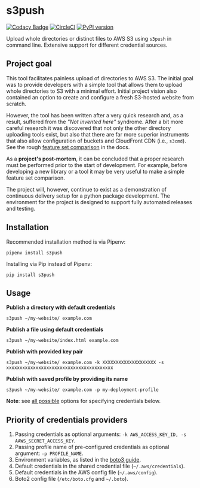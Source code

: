 # s3push

[![Codacy Badge](https://api.codacy.com/project/badge/Grade/91264fd782414d7c8c40d7e2dbc4254a)](https://www.codacy.com/app/vagiz.d/s3push?utm_source=github.com&amp;utm_medium=referral&amp;utm_content=vduseev/s3push&amp;utm_campaign=Badge_Grade)
[![CircleCI](https://circleci.com/gh/vduseev/s3push/tree/master.svg?style=shield)](https://circleci.com/gh/vduseev/s3push/tree/master)
[![PyPI version](https://badge.fury.io/py/s3push.svg)](https://badge.fury.io/py/s3push)

Upload whole directories or distinct files to AWS S3 using `s3push` in command line. Extensive support for different credential sources.

## Project goal

This tool facilitates painless upload of directories to AWS S3. The initial goal was to provide developers with a simple tool that allows them to upload whole directories to S3 with a minimal effort. Initial project vision also contained an option to create and configure a fresh S3-hosted website from scratch.

However, the tool has been written after a very quick research and, as a result, suffered from the *"Not invented here"* syndrome. After a bit more careful research it was discovered that not only the other directory uploading tools exist, but also that there are far more superior instruments that also allow configuration of buckets and CloudFront CDN (i.e., `s3cmd`). See the rough [feature set comparison](docs/feature_set_comparison.pdf) in the docs.

As a **project's post-mortem**, it can be concluded that a proper research must be performed prior to the start of development. For example, before developing a new library or a tool it may be very useful to make a simple feature set comparison.

The project will, however, continue to exist as a demonstration of continuous delivery setup for a python package development. The environment for the project is designed to support fully automated releases and testing. 

## Installation

Recommended installation method is via Pipenv:
```console
pipenv install s3push
```

Installing via Pip instead of Pipenv:
```console
pip install s3push
```

## Usage

**Publish a directory with default credentials**
```console
s3push ~/my-website/ example.com
```

**Publish a file using default credentials**
```console
s3push ~/my-website/index.html example.com
```

**Publish with provided key pair**
```console
s3push ~/my-website/ example.com -k XXXXXXXXXXXXXXXXXXXX -s xxxxxxxxxxxxxxxxxxxxxxxxxxxxxxxxxxxxxxxx
```

**Publish with saved profile by providing its name**
```console
s3push ~/my-website/ example.com -p my-deployment-profile
```

**Note**: see [all possible](#priority-of-credentials-providers) options for specifying credentials below.

## Priority of credentials providers

1. Passing credentials as optional arguments: `-k AWS_ACCESS_KEY_ID, -s AAWS_SECRET_ACCESS_KEY`.
1. Passing profile name of pre-configured credentials as optional argument: `-p PROFILE_NAME`.
1. Environment variables, as listed in the [boto3 guide](http://boto3.readthedocs.io/en/latest/guide/configuration.html#environment-variable-configuration).
1. Default credentials in the shared credential file (`~/.aws/credentials`).
1. Default credentials in the AWS config file (`~/.aws/config`).
1. Boto2 config file (`/etc/boto.cfg` and `~/.boto`).

